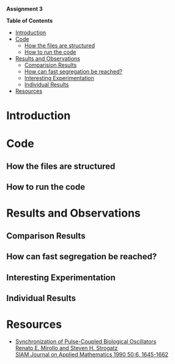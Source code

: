 **Assignment 3**

**Table of Contents**
<!-- TOC -->

- [Introduction](#introduction)
- [Code](#code)
    - [How the files are structured](#how-the-files-are-structured)
    - [How to run the code](#how-to-run-the-code)
- [Results and Observations](#results-and-observations)
    - [Comparision Results](#comparison-results)
    - [How can fast segregation be reached?](#how-can-fast-segregation-be-reached)
    - [Interesting Experimentation](#interesting-experimentation)
    - [Individual Results](#individual-results)
- [Resources](#resources)

<!-- /TOC -->

# Introduction

# Code

## How the files are structured

## How to run the code

# Results and Observations

## Comparison Results

## How can fast segregation be reached?

## Interesting Experimentation

## Individual Results

# Resources
- [Synchronization of Pulse-Coupled Biological Oscillators\
Renato E. Mirollo and Steven H. Strogatz\
SIAM Journal on Applied Mathematics 1990 50:6, 1645-1662](https://epubs.siam.org/doi/10.1137/0150098)
